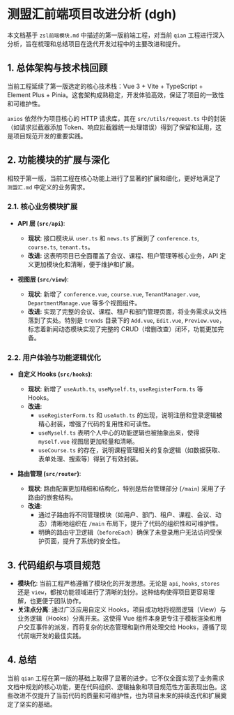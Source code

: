 # 测盟汇前端项目改进分析 (dgh)

本文档基于 `zsl前端模块.md` 中描述的第一版前端工程，对当前 `qian` 工程进行深入分析，旨在梳理和总结项目在迭代开发过程中的主要改进和提升。

## 1. 总体架构与技术栈回顾

当前工程延续了第一版选定的核心技术栈：Vue 3 + Vite + TypeScript + Element Plus + Pinia。这套架构成熟稳定，开发体验高效，保证了项目的一致性和可维护性。

`axios` 依然作为项目核心的 HTTP 请求库，其在 `src/utils/request.ts` 中的封装（如请求拦截器添加 Token、响应拦截器统一处理错误）得到了保留和延用，这是项目规范开发的重要实践。

## 2. 功能模块的扩展与深化

相较于第一版，当前工程在核心功能上进行了显著的扩展和细化，更好地满足了 `测盟汇.md` 中定义的业务需求。

### 2.1. 核心业务模块扩展

- **API 层 (`src/api`)**:
    - **现状**: 接口模块从 `user.ts` 和 `news.ts` 扩展到了 `conference.ts`, `course.ts`, `tenant.ts`。
    - **改进**: 这表明项目已全面覆盖了会议、课程、租户管理等核心业务，API 定义更加模块化和清晰，便于维护和扩展。

- **视图层 (`src/view`)**:
    - **现状**: 新增了 `conference.vue`, `course.vue`, `TenantManager.vue`, `DepartmentManage.vue` 等多个视图组件。
    - **改进**: 实现了完整的会议、课程、租户和部门管理页面，将业务需求从文档落到了实处。特别是 `trends` 目录下的 `Add.vue`, `Edit.vue`, `Preview.vue`，标志着新闻动态模块实现了完整的 CRUD（增删改查）闭环，功能更加完备。

### 2.2. 用户体验与功能逻辑优化

- **自定义 Hooks (`src/hooks`)**:
    - **现状**: 新增了 `useAuth.ts`, `useMyself.ts`, `useRegisterForm.ts` 等 Hooks。
    - **改进**:
        - `useRegisterForm.ts` 和 `useAuth.ts` 的出现，说明注册和登录逻辑被精心封装，增强了代码的复用性和可读性。
        - `useMyself.ts` 表明个人中心的功能逻辑也被抽象出来，使得 `myself.vue` 视图层更加轻量和清晰。
        - `useCourse.ts` 的存在，说明课程管理相关的复杂逻辑（如数据获取、表单处理、搜索等）得到了有效封装。

- **路由管理 (`src/router`)**:
    - **现状**: 路由配置更加精细和结构化，特别是后台管理部分 (`/main`) 采用了子路由的嵌套结构。
    - **改进**:
        - 通过子路由将不同管理模块（如用户、部门、租户、课程、会议、动态）清晰地组织在 `/main` 布局下，提升了代码的组织性和可维护性。
        - 明确的路由守卫逻辑（`beforeEach`）确保了未登录用户无法访问受保护页面，提升了系统的安全性。

## 3. 代码组织与项目规范

- **模块化**: 当前工程严格遵循了模块化的开发思想。无论是 `api`, `hooks`, `stores` 还是 `view`，都按功能领域进行了清晰的划分。这种结构使得项目更容易理解，也更便于团队协作。
- **关注点分离**: 通过广泛应用自定义 Hooks，项目成功地将视图逻辑（View）与业务逻辑（Hooks）分离开来。这使得 Vue 组件本身更专注于模板渲染和用户交互事件的派发，而将复杂的状态管理和副作用处理交给 Hooks，遵循了现代前端开发的最佳实践。

## 4. 总结

当前 `qian` 工程在第一版的基础上取得了显著的进步。它不仅全面实现了业务需求文档中规划的核心功能，更在代码组织、逻辑抽象和项目规范性方面表现出色。这些改进不仅提升了当前代码的质量和可维护性，也为项目未来的持续迭代和扩展奠定了坚实的基础。 